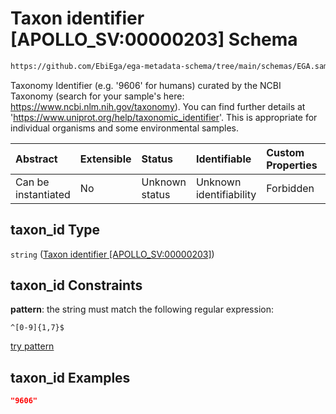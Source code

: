 # Taxon identifier \[APOLLO_SV:00000203] Schema

```txt
https://github.com/EbiEga/ega-metadata-schema/tree/main/schemas/EGA.sample.json#/properties/organism_descriptor/properties/taxon_id
```

Taxonomy Identifier (e.g. '9606' for humans) curated by the NCBI Taxonomy (search for your sample's here: <https://www.ncbi.nlm.nih.gov/taxonomy>). You can find further details at '<https://www.uniprot.org/help/taxonomic_identifier>'. This is appropriate for individual organisms and some environmental samples.

| Abstract            | Extensible | Status         | Identifiable            | Custom Properties | Additional Properties | Access Restrictions | Defined In                                                        |
| :------------------ | :--------- | :------------- | :---------------------- | :---------------- | :-------------------- | :------------------ | :---------------------------------------------------------------- |
| Can be instantiated | No         | Unknown status | Unknown identifiability | Forbidden         | Allowed               | none                | [EGA.sample.json*](../out/EGA.sample.json "open original schema") |

## taxon_id Type

`string` ([Taxon identifier \[APOLLO_SV:00000203\]](ega-4-properties-organism-obi0100026-descriptor-block-properties-taxon-identifier-apollo_sv00000203.md))

## taxon_id Constraints

**pattern**: the string must match the following regular expression: 

```regexp
^[0-9]{1,7}$
```

[try pattern](https://regexr.com/?expression=%5E%5B0-9%5D%7B1%2C7%7D%24 "try regular expression with regexr.com")

## taxon_id Examples

```json
"9606"
```
